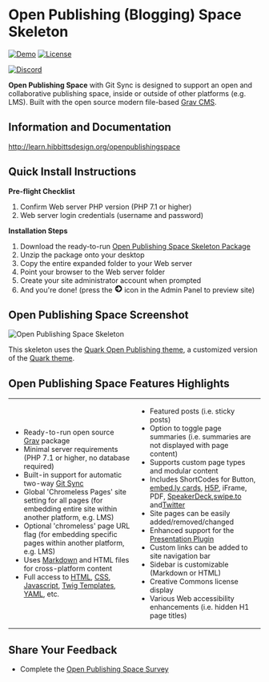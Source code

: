 # Open Publishing (Blogging) Space Skeleton

[![Demo](https://img.shields.io/badge/Demo-OpenPublishingSpace-blue.svg?style=flat-square)](http://demo.hibbittsdesign.org/grav-open-publishing/)
[![License](https://img.shields.io/badge/License-MIT-blue.svg?style=flat-square)](https://github.com/hibbitts-design/grav-skeleton-open-publishing-space/blob/master/LICENSE)

[![Discord](https://img.shields.io/discord/501836936584101899.svg?logo=discord&colorB=728ADA&label=Discord%20Chat)](https://chat.getgrav.org)

**Open Publishing Space** with Git Sync is designed to support an open and collaborative publishing space, inside or outside of other platforms (e.g. LMS). Built with the open source modern file-based [Grav CMS](http://getgrav.org).

Information and Documentation
---
http://learn.hibbittsdesign.org/openpublishingspace

Quick Install Instructions
---
**Pre-flight Checklist**  

1. Confirm Web server PHP version (PHP 7.1 or higher)
2. Web server login credentials (username and password)

**Installation Steps**  

1. Download the ready-to-run [Open Publishing Space Skeleton Package](http://hibbittsdesign.org/blog/downloads/grav-skeleton-open-publishing-space-site.zip)
2. Unzip the package onto your desktop  
3. Copy the entire expanded folder to your Web server  
4. Point your browser to the Web server folder  
5. Create your site administrator account when prompted  
6. And you're done! (press the ![Right Arrow Circle Icon](https://github.com/paulhibbitts/github-repo-images/blob/master/fa-arrow-circle-right.png?raw=true) icon in the Admin Panel to preview site)

Open Publishing Space Screenshot
---
![ Open Publishing Space Skeleton](smartmockups_open-publishing-space.png)

This skeleton uses the [Quark Open Publishing theme](https://github.com/hibbitts-design/grav-theme-quark-open-publishing), a customized version of the [Quark theme](https://github.com/getgrav/grav-theme-quark).

Open Publishing Space Features Highlights
---
<table cellpadding="2" cellspacing="2" width="100%">
	<tbody>
		<tr>
			<td width="50%">
				<ul>
					<li>Ready-to-run open source <a href="http://getgrav.org">Grav</a> package</li>
					<li>Minimal server requirements (PHP 7.1 or higher, no database required)</li>
					<li>Built-in support for automatic two-way <a href="https://github.com/trilbymedia/grav-plugin-git-sync">Git Sync</a></li>
					<li>Global 'Chromeless Pages' site setting for all pages (for embedding entire site within another platform, e.g. LMS)
					<li>Optional 'chromeless' page URL flag (for embedding specific pages within another platform, e.g. LMS)
	        <li>Uses <a href="https://daringfireball.net/projects/markdown/">Markdown</a> and HTML files for cross-platform content</li>				
					<li>Full access to <a href="https://www.w3schools.com/html/default.asp">HTML</a>, <a href="https://www.w3schools.com/css/default.asp">CSS</a>, <a href="https://www.w3schools.com/js/default.asp">Javascript</a>, <a href="https://twig.symfony.com/doc/2.x/">Twig Templates</a>, <a href="http://www.yaml.org/">YAML</a>, etc.</li>
				</ul>
			</td>
			<td width="50%">
				<ul>
					<li>Featured posts (i.e. sticky posts)</li>
					<li>Option to toggle page summaries (i.e. summaries are not displayed with page content)</li>
					<li>Supports custom page types and modular content</li>
					<li>Includes ShortCodes for Button, <a href="http://embed.ly/">embed.ly cards</a>, <a href="https://h5p.org/">H5P</a>, iFrame, PDF, <a href="https://speakerdeck.com/">SpeakerDeck</a>,<a href="https://www.swipe.to/">swipe.to</a> and<a href="https://twitter.com/">Twitter</a></li>
					<li>Site pages can be easily added/removed/changed</li>
					<li>Enhanced support for the <a href="https://github.com/OleVik/grav-plugin-presentation">Presentation Plugin</a></li>
          <li>Custom links can be added to site navigation bar</li>
					<li>Sidebar is customizable (Markdown or HTML)</li>
          <li>Creative Commons license display</li>
          <li>Various Web accessibility enhancements (i.e. hidden H1 page titles)</li>
				</ul>
			</td>
		</tr>
	</tbody>
</table>

Share Your Feedback
---
* Complete the [Open Publishing Space Survey](https://goo.gl/forms/WtGdm1UFJ7BJj1N53)
